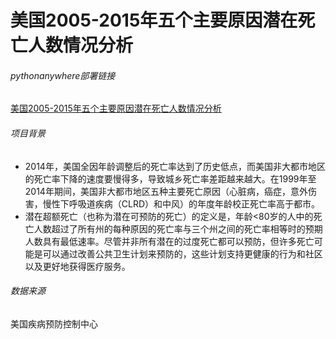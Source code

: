 # 美国2005-2015年五个主要原因潜在死亡人数情况分析

###### pythonanywhere部署链接
[美国2005-2015年五个主要原因潜在死亡人数情况分析](http://hhh555.pythonanywhere.com/)

###### 项目背景
* 2014年，美国全因年龄调整后的死亡率达到了历史低点，而美国非大都市地区的死亡率下降的速度要慢得多，导致城乡死亡率差距越来越大。在1999年至2014年期间，美国非大都市地区五种主要死亡原因（心脏病，癌症，意外伤害，慢性下呼吸道疾病（CLRD）和中风）的年度年龄校正死亡率高于都市。
* 潜在超额死亡（也称为潜在可预防的死亡）的定义是，年龄<80岁的人中的死亡人数超过了所有州的每种原因的死亡率与三个州之间的死亡率相等时的预期人数具有最低速率。尽管并非所有潜在的过度死亡都可以预防，但许多死亡可能是可以通过改善公共卫生计划来预防的，这些计划支持更健康的行为和社区以及更好地获得医疗服务。



###### 数据来源
美国疾病预防控制中心


